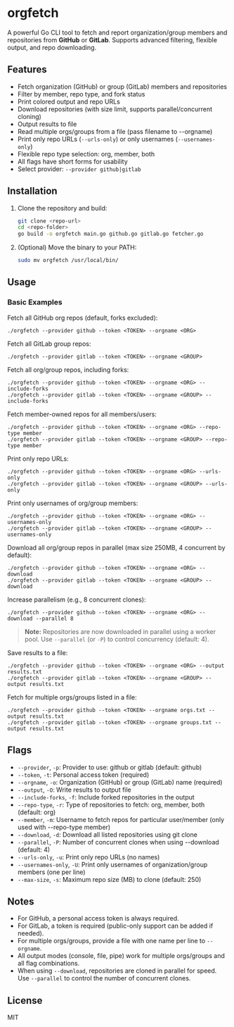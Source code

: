 # orgfetch

A powerful Go CLI tool to fetch and report organization/group members and repositories from **GitHub** or **GitLab**. Supports advanced filtering, flexible output, and repo downloading.

## Features
- Fetch organization (GitHub) or group (GitLab) members and repositories
- Filter by member, repo type, and fork status
- Print colored output and repo URLs
- Download repositories (with size limit, supports parallel/concurrent cloning)
- Output results to file
- Read multiple orgs/groups from a file (pass filename to --orgname)
- Print only repo URLs (`--urls-only`) or only usernames (`--usernames-only`)
- Flexible repo type selection: org, member, both
- All flags have short forms for usability
- Select provider: `--provider github|gitlab`

## Installation

1. Clone the repository and build:
   ```sh
   git clone <repo-url>
   cd <repo-folder>
   go build -o orgfetch main.go github.go gitlab.go fetcher.go
   ```
2. (Optional) Move the binary to your PATH:
   ```sh
   sudo mv orgfetch /usr/local/bin/
   ```

## Usage

### Basic Examples

Fetch all GitHub org repos (default, forks excluded):
```
./orgfetch --provider github --token <TOKEN> --orgname <ORG>
```

Fetch all GitLab group repos:
```
./orgfetch --provider gitlab --token <TOKEN> --orgname <GROUP>
```

Fetch all org/group repos, including forks:
```
./orgfetch --provider github --token <TOKEN> --orgname <ORG> --include-forks
./orgfetch --provider gitlab --token <TOKEN> --orgname <GROUP> --include-forks
```

Fetch member-owned repos for all members/users:
```
./orgfetch --provider github --token <TOKEN> --orgname <ORG> --repo-type member
./orgfetch --provider gitlab --token <TOKEN> --orgname <GROUP> --repo-type member
```

Print only repo URLs:
```
./orgfetch --provider github --token <TOKEN> --orgname <ORG> --urls-only
./orgfetch --provider gitlab --token <TOKEN> --orgname <GROUP> --urls-only
```

Print only usernames of org/group members:
```
./orgfetch --provider github --token <TOKEN> --orgname <ORG> --usernames-only
./orgfetch --provider gitlab --token <TOKEN> --orgname <GROUP> --usernames-only
```

Download all org/group repos in parallel (max size 250MB, 4 concurrent by default):
```
./orgfetch --provider github --token <TOKEN> --orgname <ORG> --download
./orgfetch --provider gitlab --token <TOKEN> --orgname <GROUP> --download
```
Increase parallelism (e.g., 8 concurrent clones):
```
./orgfetch --provider github --token <TOKEN> --orgname <ORG> --download --parallel 8
```
> **Note:** Repositories are now downloaded in parallel using a worker pool. Use `--parallel` (or `-P`) to control concurrency (default: 4).

Save results to a file:
```
./orgfetch --provider github --token <TOKEN> --orgname <ORG> --output results.txt
./orgfetch --provider gitlab --token <TOKEN> --orgname <GROUP> --output results.txt
```

Fetch for multiple orgs/groups listed in a file:
```
./orgfetch --provider github --token <TOKEN> --orgname orgs.txt --output results.txt
./orgfetch --provider gitlab --token <TOKEN> --orgname groups.txt --output results.txt
```

## Flags

- `--provider`, `-p`: Provider to use: github or gitlab (default: github)
- `--token`, `-t`: Personal access token (required)
- `--orgname`, `-o`: Organization (GitHub) or group (GitLab) name (required)
- `--output`, `-O`: Write results to output file
- `--include-forks`, `-f`: Include forked repositories in the output
- `--repo-type`, `-r`: Type of repositories to fetch: org, member, both (default: org)
- `--member`, `-m`: Username to fetch repos for particular user/member (only used with --repo-type member)
- `--download`, `-d`: Download all listed repositories using git clone
- `--parallel`, `-P`: Number of concurrent clones when using --download (default: 4)
- `--urls-only`, `-u`: Print only repo URLs (no names)
- `--usernames-only`, `-U`: Print only usernames of organization/group members (one per line)
- `--max-size`, `-s`: Maximum repo size (MB) to clone (default: 250)

## Notes
- For GitHub, a personal access token is always required.
- For GitLab, a token is required (public-only support can be added if needed).
- For multiple orgs/groups, provide a file with one name per line to `--orgname`.
- All output modes (console, file, pipe) work for multiple orgs/groups and all flag combinations.
- When using `--download`, repositories are cloned in parallel for speed. Use `--parallel` to control the number of concurrent clones.

## License
MIT
